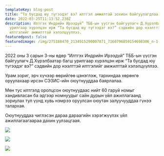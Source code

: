 ```yaml
---
templateKey: blog-post
title: “Та бусдад юу түгээдэг вэ? илтгэл амжилтай зохион байгуулагдлаа
date: 2022-03-25T11:13:52.238Z
description: Илтгэх Индрийн Ирээдүй” ТББ-ын үүсгэн байгуулагч Д.Хүрэлбаатар багш
  урилгаар хүрэлцэн ирж “Та бусдад юу түгээдэг вэ?” сэдвийн дор нээлттэй
  илтгэлийг амжилттай хэлэлцүүллээ.
featuredpost: false
featuredimage: /img/275180470_2134915290007871_7160796859154698306_n-1-.jpg
---
```

2022 оны 3 сарын 3-ны өдөр “Илтгэх Индрийн Ирээдүй” ТББ-ын үүсгэн байгуулагч Д.Хүрэлбаатар багш урилгаар хүрэлцэн ирж “Та бусдад юу түгээдэг вэ?” сэдвийн дор нээлттэй илтгэлийг амжилттай хэлэлцүүллээ.

Урам зориг, эрч хүчээр өөрийгөө цэнэглэж, тархиндаа хөрөнгө оруулахаар ирсэн СЭЗИС-ийн оюутнууддаа баярлалаа.

Мөн тус илтгэлд оролцсон оюутнуудаас нийт 60 гаруй номыг хандивласан ба эдгээр номнуудыг сайн дурын үйл ажиллагаанд зориулах тул үүнд хувь нэмрээ оруулсан оюутан залуучууддаа гүнээ талархая.

Оюутнууддаа чиглэсэн дараа дараагийн хэрэгжүүлэх үйл ажиллагаагаараа дахин уулзацгаая.

![](/img/275180470_2134915290007871_7160796859154698306_n-1-.jpg)

![](/img/275299371_2134915306674536_1469689870062219917_n-1-.jpg)

![](/img/275307912_2134915993341134_8102551059250302904_n-1-.jpg)